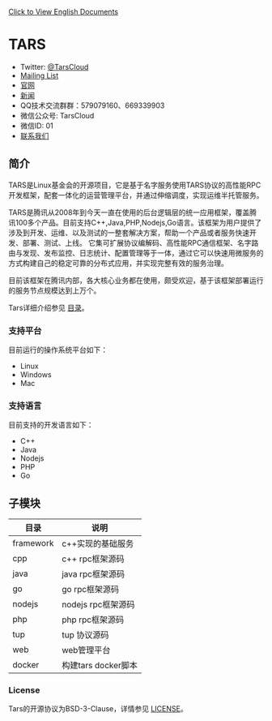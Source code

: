 [Click to View English Documents](https://tarscloud.github.io/TarsDocs_en/)

# TARS

- Twitter: [@TarsCloud](https://twitter.com/TarsCloud)
- [Mailing List](https://groups.google.com/g/tars-foundation-information)
- [官网](http://tarscloud.org/)
- [新闻](https://tarscloud.org/feed/newsroom)
- QQ技术交流群群：579079160、669339903
- 微信公众号: TarsCloud
- 微信ID: 01
- [联系我们](https://tarscloud.org/about/contacts)

## 简介

TARS是Linux基金会的开源项目，它是基于名字服务使用TARS协议的高性能RPC开发框架，配套一体化的运营管理平台，并通过伸缩调度，实现运维半托管服务。

TARS是腾讯从2008年到今天一直在使用的后台逻辑层的统一应用框架，覆盖腾讯100多个产品。目前支持C++,Java,PHP,Nodejs,Go语言。该框架为用户提供了涉及到开发、运维、以及测试的一整套解决方案，帮助一个产品或者服务快速开发、部署、测试、上线。 它集可扩展协议编解码、高性能RPC通信框架、名字路由与发现、发布监控、日志统计、配置管理等于一体，通过它可以快速用微服务的方式构建自己的稳定可靠的分布式应用，并实现完整有效的服务治理。

目前该框架在腾讯内部，各大核心业务都在使用，颇受欢迎，基于该框架部署运行的服务节点规模达到上万个。

Tars详细介绍参见 [目录](SUMMARY.md)。

### 支持平台

目前运行的操作系统平台如下：

* Linux
* Windows
* Mac

### 支持语言

目前支持的开发语言如下：

* C++
* Java
* Nodejs
* PHP
* Go


## 子模块

目录             | 说明
------------------|----------------
framework         |c++实现的基础服务
cpp               |c++ rpc框架源码
java              |java rpc框架源码
go                |go rpc框架源码
nodejs            |nodejs rpc框架源码
php               |php rpc框架源码
tup               |tup 协议源码
web               |web管理平台
docker            |构建tars docker脚本

### License

Tars的开源协议为BSD-3-Clause，详情参见 [LICENSE](https://github.com/TarsCloud/TarsDocs/blob/master/LICENSE)。



